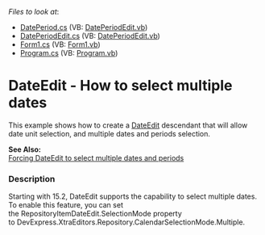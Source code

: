 <!-- default file list -->
*Files to look at*:

* [DatePeriod.cs](./CS/DatePeriodEdit/DatePeriod.cs) (VB: [DatePeriodEdit.vb](./VB/DatePeriodEdit/DatePeriodEdit.vb))
* [DatePeriodEdit.cs](./CS/DatePeriodEdit/DatePeriodEdit.cs) (VB: [DatePeriodEdit.vb](./VB/DatePeriodEdit/DatePeriodEdit.vb))
* [Form1.cs](./CS/DatePeriodEdit/Form1.cs) (VB: [Form1.vb](./VB/DatePeriodEdit/Form1.vb))
* [Program.cs](./CS/DatePeriodEdit/Program.cs) (VB: [Program.vb](./VB/DatePeriodEdit/Program.vb))
<!-- default file list end -->
# DateEdit - How to select multiple dates


<p>This example shows how to create a <a href="http://documentation.devexpress.com/#WindowsForms/clsDevExpressXtraEditorsDateEdittopic">DateEdit</a> descendant that will allow date unit selection, and multiple dates and periods selection.</p><p><strong>See Also:</strong><br />
<a href="https://www.devexpress.com/Support/Center/p/K18343">Forcing DateEdit to select multiple dates and periods</a></p>


<h3>Description</h3>

<p>Starting with 15.2, DateEdit supports the capability to select multiple dates. To&nbsp;enable this feature, you can set the&nbsp;RepositoryItemDateEdit.SelectionMode&nbsp;property to&nbsp;DevExpress.XtraEditors.Repository.CalendarSelectionMode.Multiple.</p>

<br/>


